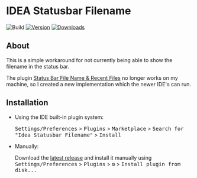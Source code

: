 # IDEA Statusbar Filename

![Build](https://github.com/tobias-z/idea-statusbar-filename/workflows/Build/badge.svg)
[![Version](https://img.shields.io/jetbrains/plugin/v/PLUGIN_ID.svg)](https://plugins.jetbrains.com/plugin/PLUGIN_ID)
[![Downloads](https://img.shields.io/jetbrains/plugin/d/PLUGIN_ID.svg)](https://plugins.jetbrains.com/plugin/PLUGIN_ID)

## About

This is a simple workaround for not currently being able to show the filename in the status bar.

The plugin [Status Bar File Name & Recent Files](https://github.com/kreiger/intellij-idea-statusbar-filename) no longer works on my machine, so I created a new implementation which the newer IDE's can run.

## Installation

- Using the IDE built-in plugin system:

  <kbd>Settings/Preferences</kbd> > <kbd>Plugins</kbd> > <kbd>Marketplace</kbd> > <kbd>Search for "Idea Statusbar Filename"</kbd> >
  <kbd>Install</kbd>

- Manually:

  Download the [latest release](https://github.com/tobias-z/idea-statusbar-filename/releases/latest) and install it manually using
  <kbd>Settings/Preferences</kbd> > <kbd>Plugins</kbd> > <kbd>⚙️</kbd> > <kbd>Install plugin from disk...</kbd>
